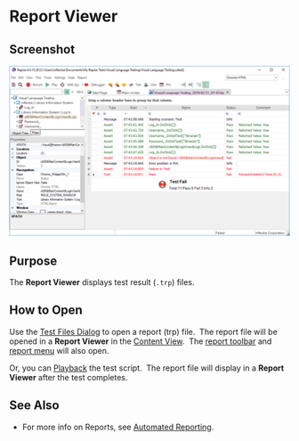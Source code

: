 # Report Viewer

## Screenshot

![report viewer](./img/report_viewer1.png)

## Purpose

The **Report Viewer** displays test result (`.trp`) files.

## How to Open

Use the [Test Files Dialog](test_files_dialog.md) to open a report (trp) file.  The report file will be opened in a **Report Viewer** in the [Content View](content_view.md).  The [report toolbar](menu_and_toolbars.md#report-viewer-toolbar) and [report menu](menu_and_toolbars.md#report) will also open.

Or, you can [Playback](playback.md) the test script.  The report file will display in a **Report Viewer** after the test completes.

## See Also

* For more info on Reports, see [Automated Reporting](automated_reporting.md).
